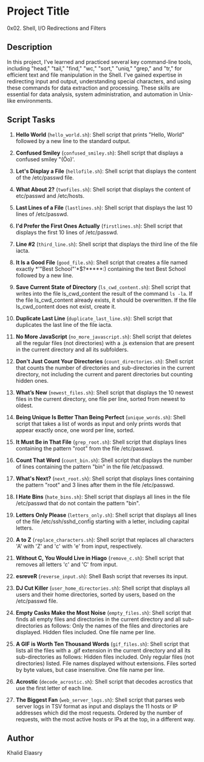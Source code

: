 # Project Title

0x02. Shell, I/O Redirections and Filters

## Description

In this project, I've learned and practiced several key command-line tools, including "head," "tail," "find," "wc," "sort," "uniq," "grep," and "tr," for efficient text and file manipulation in the Shell. I've gained expertise in redirecting input and output, understanding special characters, and using these commands for data extraction and processing. These skills are essential for data analysis, system administration, and automation in Unix-like environments.

## Script Tasks

1. **Hello World** (`hello_world.sh`): Shell script that prints "Hello, World" followed by a new line to the standard output.

2. **Confused Smiley** (`confused_smiley.sh`): Shell script that displays a confused smiley "(Ôo)'.

3. **Let's Display a File** (`hellofile.sh`): Shell script that displays the content of the /etc/passwd file.

4. **What About 2?** (`twofiles.sh`): Shell script that displays the content of etc/passwd and /etc/hosts.

5. **Last Lines of a File** (`lastlines.sh`): Shell script that displays the last 10 lines of /etc/passwd.

6. **I'd Prefer the First Ones Actually** (`firstlines.sh`): Shell script that displays the first 10 lines of /etc/passwd.

7. **Line #2** (`third_line.sh`): Shell script that displays the third line of the file iacta.

8. **It Is a Good File** (`good_file.sh`): Shell script that creates a file named exactly *\'"Best School"'\*$?*****:) containing the text Best School followed by a new line.

9. **Save Current State of Directory** (`ls_cwd_content.sh`): Shell script that writes into the file ls_cwd_content the result of the command `ls -la`. If the file ls_cwd_content already exists, it should be overwritten. If the file ls_cwd_content does not exist, create it.

10. **Duplicate Last Line** (`duplicate_last_line.sh`): Shell script that duplicates the last line of the file iacta.

11. **No More JavaScript** (`no_more_javascript.sh`): Shell script that deletes all the regular files (not directories) with a .js extension that are present in the current directory and all its subfolders.

12. **Don't Just Count Your Directories** (`count_directories.sh`): Shell script that counts the number of directories and sub-directories in the current directory, not including the current and parent directories but counting hidden ones.

13. **What’s New** (`newest_files.sh`): Shell script that displays the 10 newest files in the current directory, one file per line, sorted from newest to oldest.

14. **Being Unique Is Better Than Being Perfect** (`unique_words.sh`): Shell script that takes a list of words as input and only prints words that appear exactly once, one word per line, sorted.

15. **It Must Be in That File** (`grep_root.sh`): Shell script that displays lines containing the pattern "root" from the file /etc/passwd.

16. **Count That Word** (`count_bin.sh`): Shell script that displays the number of lines containing the pattern "bin" in the file  /etc/passwd.

17. **What's Next?** (`next_root.sh`): Shell script that displays lines containing the pattern "root" and 3 lines after them in the file /etc/passwd.

18. **I Hate Bins** (`hate_bins.sh`): Shell script that displays all lines in the file /etc/passwd that do not contain the pattern "bin".

19. **Letters Only Please** (`letters_only.sh`): Shell script that displays all lines of the file /etc/ssh/sshd_config starting with a letter, including capital letters.

20. **A to Z** (`replace_characters.sh`): Shell script that replaces all characters 'A' with 'Z' and 'c' with 'e' from input, respectively.

21. **Without C, You Would Live in Hiago** (`remove_c.sh`): Shell script that removes all letters 'c' and 'C' from input.

22. **esreveR** (`reverse_input.sh`): Shell Bash script that reverses its input.

23. **DJ Cut Killer** (`user_home_directories.sh`): Shell script that displays all users and their home directories, sorted by users, based on the /etc/passwd file.

24. **Empty Casks Make the Most Noise** (`empty_files.sh`): Shell script that finds all empty files and directories in the current directory and all sub-directories as follows: Only the names of the files and directories are displayed. Hidden files included. One file name per line.

25. **A GIF is Worth Ten Thousand Words** (`gif_files.sh`): Shell script that lists all the files with a .gif extension in the current directory and all its sub-directories as follows: Hidden files included. Only regular files (not directories) listed. File names displayed without extensions. Files sorted by byte values, but case insensitive. One file name per line.

26. **Acrostic** (`decode_acrostic.sh`): Shell script that decodes acrostics that use the first letter of each line.

27. **The Biggest Fan** (`web_server_logs.sh`): Shell script that parses web server logs in TSV format as input and displays the 11 hosts or IP addresses which did the most requests. Ordered by the number of requests, with the most active hosts or IPs at the top, in a different way.

## Author

Khalid Elaasry
